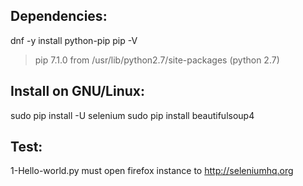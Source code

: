 Dependencies:
-----------------------
dnf -y install python-pip
pip -V
> pip 7.1.0 from /usr/lib/python2.7/site-packages (python 2.7)

Install on GNU/Linux:
-----------------------
sudo pip install -U selenium
sudo pip install beautifulsoup4

Test:
-----
1-Hello-world.py must open firefox instance to http://seleniumhq.org 
